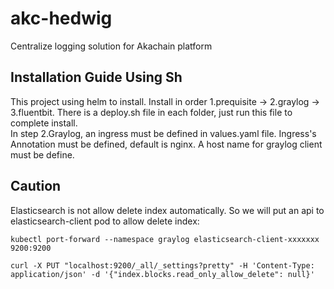 # akc-hedwig
Centralize logging solution for Akachain platform

## Installation Guide Using Sh
This project using helm to install. Install in order 1.prequisite -> 2.graylog -> 3.fluentbit. There is a deploy.sh file in each folder, just run this file to complete install.  
In step 2.Graylog, an ingress must be defined in values.yaml file. Ingress's Annotation must be defined, default is nginx. A host name for graylog client must be define. 
## Caution
Elasticsearch is not allow delete index automatically. So we will put an api to elasticsearch-client pod to allow delete index:

```kubectl port-forward --namespace graylog elasticsearch-client-xxxxxxx 9200:9200  ```  

```curl -X PUT "localhost:9200/_all/_settings?pretty" -H 'Content-Type: application/json' -d '{"index.blocks.read_only_allow_delete": null}'```